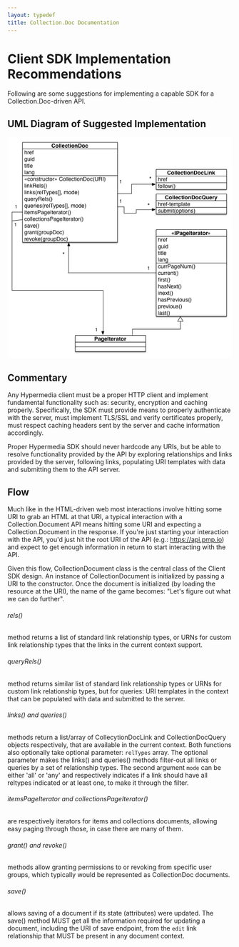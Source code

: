```yaml
---
layout: typedef
title: Collection.Doc Documentation
---
```


# Client SDK Implementation Recommendations

Following are some suggestions for implementing a capable SDK for a Collection.Doc-driven API.

## UML Diagram of Suggested Implementation

![UML Diagram of Suggested Implementation](/img/cdoc-client.png) 

## Commentary

Any Hypermedia client must be a proper HTTP client and implement fundamental functionality such as: security, encryption and caching properly. Specifically, the SDK must provide means to properly authenticate with the server, must implement TLS/SSL and verify certificates properly, must respect caching headers sent by the server and cache information accordingly.

Proper Hypermedia SDK should never hardcode any URIs, but be able to resolve functionality provided by the API by exploring relationships and links provided by the server, following links, populating URI templates with data and submitting them to the API server.

## Flow

Much like in the HTML-driven web most interactions involve hitting some URI to grab an HTML at that URI, a typical interaction with a Collection.Document API means hitting some URI and expecting a Collection.Document in the response. If you're just starting your interaction with the API, you'd just hit the root URI of the API (e.g.: https://api.pmp.io) and expect to get enough information in return to start interacting with the API.

Given this flow, CollectionDocument class is the central class of the Client SDK design. An instance of CollectionDocument is initialized by passing a URI to the constructor. Once the document is initialized (by loading the resource at the URI), the name of the game becomes: "Let's figure out what we can do further". 

###### rels()

method returns a list of standard link relationship types, or URNs for custom link relationship types that the links in the current context support.

###### queryRels()

method returns similar list of standard link relationship types or URNs for custom link relationship types, but for queries: URI templates in the context that can be populated with data and submitted to the server.

###### links() and queries()

methods return a list/array of CollecytionDocLink and CollectionDocQuery objects respectively, that are available in the current context. Both functions also optionally take optional parameter: `relTypes` array. The optional parameter makes the links() and queries() methods filter-out all links or queries by a set of relationship types. The second argument `mode` can be either 'all' or 'any' and respectively indicates if a link should have all reltypes indicated or at least one, to make it through the filter.


###### itemsPageIterator and collectionsPageIterator()

are respectively iterators for items and collections documents, allowing easy paging through those, in case there are many of them.


###### grant() and revoke()

methods allow granting permissions to or revoking from specific user groups, which typically would be represented as CollectionDoc documents.

###### save()

allows saving of a document if its state (attributes) were updated. The save() method MUST get all the information required for updating a document, including the URI of save endpoint, from the `edit` link relationship that MUST be present in any document context.